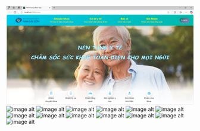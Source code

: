 ![image alt](https://github.com/thanhluong03/Schedule-a-medical-appointment-Reactjs/blob/caeefe9442f260f2d1acc40c84dfb4a1f65c5ad1/src/assets/images/trangchu.png)
![image alt]()
![image alt]()
![image alt]()
![image alt]()
![image alt]()
![image alt]()
![image alt]()
![image alt]()
![image alt]()
![image alt]()
![image alt]()
![image alt]()
![image alt]()
